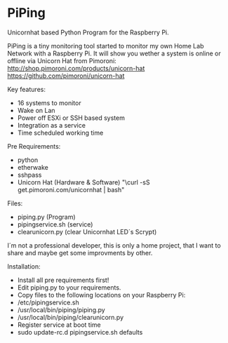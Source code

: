 # PiPing
Unicornhat based Python Program for the Raspberry Pi.

PiPing is a tiny monitoring tool started to monitor my own Home Lab Network with a Raspberry Pi.
It will show you wether a system is online or offline via Unicorn Hat from Pimoroni:
http://shop.pimoroni.com/products/unicorn-hat
https://github.com/pimoroni/unicorn-hat

Key features:
- 16 systems to monitor
- Wake on Lan 
- Power off ESXi or SSH based system
- Integration as a service
- Time scheduled working time

Pre Requirements:
- python 
- etherwake
- sshpass
- Unicorn Hat (Hardware & Software) "\curl -sS get.pimoroni.com/unicornhat | bash"

Files:
- piping.py (Program)
- pipingservice.sh (service)
- clearunicorn.py (clear Unicornhat LED´s Scrypt)

I´m not a professional developer, this is only a home project, that I want to share and maybe get some improvments by other.

Installation:
- Install all pre requirements first!
- Edit piping.py to your requirements.
- Copy files to the following locations on your Raspberry Pi:
- /etc/pipingservice.sh
-  /usr/local/bin/piping/piping.py
-  /usr/local/bin/piping/clearunicorn.py
- Register service at boot time
- sudo update-rc.d pipingservice.sh defaults

